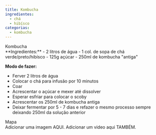 ```yaml
---
title: Kombucha
ingredientes:
  - chá
  - hibísco
categorias:
  - kombucha
---
```

<div class="content-receita" markdown="1" data-slug="{{ page.slug }}">
<div class="content-title">Kombucha</div>
**Ingredientes:**
- 2 litros de água
- 1 col. de sopa de chá verde/preto/hibísco
- 125g açúcar
- 250ml de kombucha "antiga"

**Modo de fazer:**  
- Ferver 2 litros de água
- Colocar o chá para infusão por 10 minutos
- Coar
- Acrescentar o açúcar e mexer até dissolver
- Esperar esfriar para colocar o scoby
- Acrescentar os 250ml de kombucha antiga
- Deixar fermentar por 5 - 7 dias e refazer o mesmo processo sempre deixando 250ml da solução anterior
</div>

<div class="content-mapa" markdown="1" data-slug="{{ page.slug }}">
<div class="content-title">Mapa</div>
Adicionar uma imagem AQUI.  
Adicionar um video aqui TAMBÉM.
</div>
